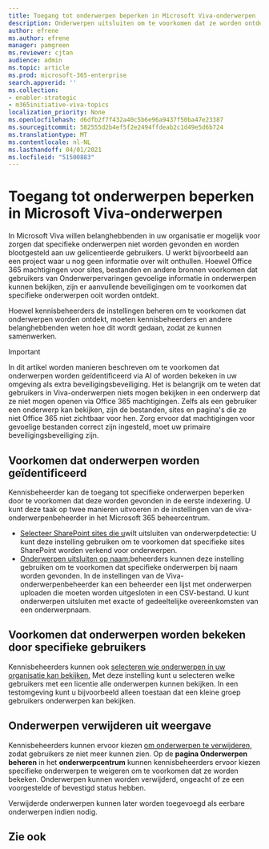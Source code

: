 ```yaml
---
title: Toegang tot onderwerpen beperken in Microsoft Viva-onderwerpen
description: Onderwerpen uitsluiten om te voorkomen dat ze worden ontdekt.
author: efrene
ms.author: efrene
manager: pamgreen
ms.reviewer: cjtan
audience: admin
ms.topic: article
ms.prod: microsoft-365-enterprise
search.appverid: ''
ms.collection:
- enabler-strategic
- m365initiative-viva-topics
localization_priority: None
ms.openlocfilehash: d6dfb2f7f432a40c5b6e96a9437f50ba47e23387
ms.sourcegitcommit: 582555d2b4ef5f2e2494ffdeab2c1d49e5d6b724
ms.translationtype: MT
ms.contentlocale: nl-NL
ms.lasthandoff: 04/01/2021
ms.locfileid: "51500883"
---
```

# <a name="restrict-access-to-topics-in-microsoft-viva-topics"></a>Toegang tot onderwerpen beperken in Microsoft Viva-onderwerpen

In Microsoft Viva willen belanghebbenden in uw organisatie er mogelijk voor zorgen dat specifieke onderwerpen niet worden gevonden en worden blootgesteld aan uw gelicentieerde gebruikers. U werkt bijvoorbeeld aan een project waar u nog geen informatie over wilt onthullen. Hoewel Office 365 machtigingen voor sites, bestanden en andere bronnen voorkomen dat gebruikers van Onderwerpervaringen gevoelige informatie in onderwerpen kunnen bekijken, zijn er aanvullende beveiligingen om te voorkomen dat specifieke onderwerpen ooit worden ontdekt.

Hoewel kennisbeheerders de instellingen beheren om te voorkomen dat onderwerpen worden ontdekt, moeten kennisbeheerders en andere belanghebbenden weten hoe dit wordt gedaan, zodat ze kunnen samenwerken.

> [!Important] 
> In dit artikel worden manieren beschreven om te voorkomen dat onderwerpen worden geïdentificeerd via AI of worden bekeken in uw omgeving als extra beveiligingsbeveiliging. Het is belangrijk om te weten dat gebruikers in Viva-onderwerpen niets mogen bekijken in een onderwerp dat ze niet mogen openen via Office 365 machtigingen. Zelfs als een gebruiker een onderwerp kan bekijken, zijn de bestanden, sites en pagina's die ze niet Office 365 niet zichtbaar voor hen. Zorg ervoor dat machtigingen voor gevoelige bestanden correct zijn ingesteld, moet uw primaire beveiligingsbeveiliging zijn.

## <a name="prevent-topics-from-being-identified"></a>Voorkomen dat onderwerpen worden geïdentificeerd

Kennisbeheerder kan de toegang tot specifieke onderwerpen beperken door te voorkomen dat deze worden gevonden in de eerste indexering. U kunt deze taak op twee manieren uitvoeren in de instellingen van de viva-onderwerpenbeheerder in het Microsoft 365 beheercentrum.
 
- [Selecteer SharePoint sites die u](./topic-experiences-discovery.md#select-sharepoint-topic-sources)wilt uitsluiten van onderwerpdetectie: U kunt deze instelling gebruiken om te voorkomen dat specifieke sites SharePoint worden verkend voor onderwerpen.
- [Onderwerpen uitsluiten op naam:](./topic-experiences-discovery.md#exclude-topics-by-name)beheerders kunnen deze instelling gebruiken om te voorkomen dat specifieke onderwerpen bij naam worden gevonden. In de instellingen van de Viva-onderwerpenbeheerder kan een beheerder een lijst met onderwerpen uploaden die moeten worden uitgesloten in een CSV-bestand. U kunt onderwerpen uitsluiten met exacte of gedeeltelijke overeenkomsten van een onderwerpnaam.

## <a name="prevent-topics-from-being-viewed-by-specific-users"></a>Voorkomen dat onderwerpen worden bekeken door specifieke gebruikers

Kennisbeheerders kunnen ook [selecteren wie onderwerpen in uw organisatie kan bekijken.](./topic-experiences-knowledge-rules.md) Met deze instelling kunt u selecteren welke gebruikers met een licentie alle onderwerpen kunnen bekijken. In een testomgeving kunt u bijvoorbeeld alleen toestaan dat een kleine groep gebruikers onderwerpen kan bekijken.

## <a name="remove-topics-from-being-viewed"></a>Onderwerpen verwijderen uit weergave

Kennisbeheerders kunnen ervoor kiezen [om onderwerpen te verwijderen,](./manage-topics.md) zodat gebruikers ze niet meer kunnen zien. Op de **pagina Onderwerpen beheren** in het **onderwerpcentrum** kunnen kennisbeheerders ervoor kiezen specifieke onderwerpen te weigeren om te voorkomen dat ze worden bekeken. Onderwerpen kunnen worden verwijderd, ongeacht of ze een voorgestelde of bevestigd status hebben.

Verwijderde onderwerpen kunnen later worden toegevoegd als eerbare onderwerpen indien nodig. 


## <a name="see-also"></a>Zie ook



